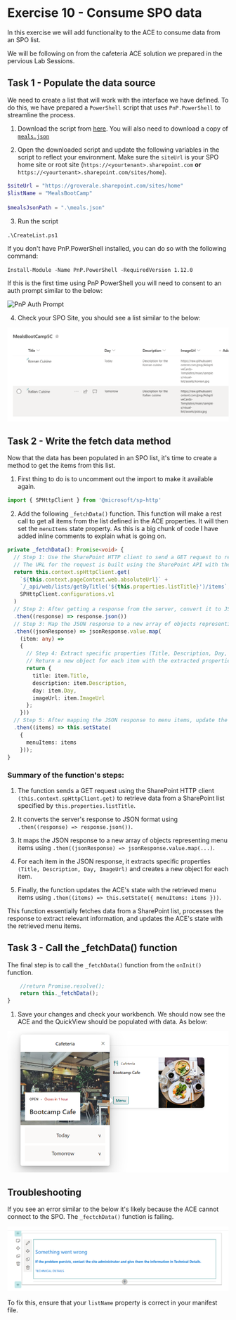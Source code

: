# Exercise 10 - Consume SPO data
In this exercise we will add functionality to the ACE to consume data from an SPO list.

We will be following on from the cafeteria ACE solution we prepared in the pervious Lab Sessions. 

## Task 1 - Populate the data source

We need to create a list that will work with the interface we have defined. To do this, we have prepared a `PowerShell` script that uses `PnP.PowerShell` to streamline the process.

1. Download the script from [here](./CreateList.ps1). You will also need to download a copy of [`meals.json`](./session5Meals.json)

2. Open the downloaded script and update the following variables in the script to reflect your environment. 
Make sure the `siteUrl` is your SPO home site or root site (`https://<yourtenant>.sharepoint.com` **or** `https://<yourtenant>.sharepoint.com/sites/home`).

```powershell
$siteUrl = "https://groverale.sharepoint.com/sites/home"
$listName = "MealsBootCamp"

$mealsJsonPath = ".\meals.json"
```
3. Run the script

`.\CreateList.ps1`

If you don't have PnP.PowerShell installed, you can do so with the following command:

`Install-Module -Name PnP.PowerShell -RequiredVersion 1.12.0`

If this is the first time using PnP PowerShell you will need to consent to an auth prompt similar to the below:

![PnP Auth Prompt](../../Assets/PnPAuthPrompt.png)

4. Check your SPO Site, you should see a list similar to the below:

![Populated SPO List](../../Assets/SPOList.png)

## Task 2 - Write the fetch data method

Now that the data has been populated in an SPO list, it's time to create a method to get the items from this list.

1. First thing to do is to uncomment out the import to make it available again.

```typescript
import { SPHttpClient } from '@microsoft/sp-http'
```

2. Add the following `_fetchData()` function. This function will make a rest call to get all items from the list defined in the ACE properties. It will then set the `menuItems` state property. As this is a big chunk of code I have added inline comments to explain what is going on.

```typescript
private _fetchData(): Promise<void> {
  // Step 1: Use the SharePoint HTTP client to send a GET request to retrieve data from the specified SharePoint list.
  // The URL for the request is built using the SharePoint API with the list title from the properties.
  return this.context.spHttpClient.get(
    `${this.context.pageContext.web.absoluteUrl}` +
    `/_api/web/lists/getByTitle('${this.properties.listTitle}')/items`,
    SPHttpClient.configurations.v1
  )
  // Step 2: After getting a response from the server, convert it to JSON format.
  .then((response) => response.json())
  // Step 3: Map the JSON response to a new array of objects representing the menu items.
  .then((jsonResponse) => jsonResponse.value.map(
    (item: any) => 
    { 
      // Step 4: Extract specific properties (Title, Description, Day, ImageUrl) from each item in the JSON response.
      // Return a new object for each item with the extracted properties.
      return { 
        title: item.Title, 
        description: item.Description,
        day: item.Day,
        imageUrl: item.ImageUrl 
      }; 
    }))
  // Step 5: After mapping the JSON response to menu items, update the component's state with the retrieved menu items.
  .then((items) => this.setState(
    { 
      menuItems: items 
    }));
}
```
### Summary of the function's steps:

1. The function sends a GET request using the SharePoint HTTP client `(this.context.spHttpClient.get)` to retrieve data from a SharePoint list specified by `this.properties.listTitle`.

2. It converts the server's response to JSON format using `.then((response) => response.json())`.

3. It maps the JSON response to a new array of objects representing menu items using `.then((jsonResponse) => jsonResponse.value.map(...)`.

4. For each item in the JSON response, it extracts specific properties `(Title, Description, Day, ImageUrl)` and creates a new object for each item.

5. Finally, the function updates the ACE's state with the retrieved menu items using `.then((items) => this.setState({ menuItems: items }))`.

This function essentially fetches data from a SharePoint list, processes the response to extract relevant information, and updates the ACE's state with the retrieved menu items.

## Task 3 - Call the _fetchData() function

The final step is to call the `_fetchData()` function from the `onInit()` function. 

```typescript
    //return Promise.resolve();
    return this._fetchData();
}
```

1. Save your changes and check your workbench. We should now see the ACE and the QuickView should be populated with data. As below:

![SPO Canteen](../../Assets/SPOCanteen.png)

## Troubleshooting

If you see an error similar to the below it's likely because the ACE cannot connect to the SPO. The `_fectchData()` function is failing.

![ACE Error](../../Assets/ACEError.png)

To fix this, ensure that your `listName` property is correct in your manifest file.

